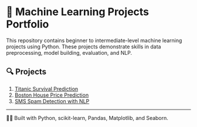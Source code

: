 # 🧠 Machine Learning Projects Portfolio

This repository contains beginner to intermediate-level machine learning projects using Python. These projects demonstrate skills in data preprocessing, model building, evaluation, and NLP.

## 🔍 Projects

1. [Titanic Survival Prediction](./1-titanic-survival-prediction)
2. [Boston House Price Prediction](./2-boston-house-price-prediction)
3. [SMS Spam Detection with NLP](./3-sms-spam-detection-nlp)

---
👨‍💻 Built with Python, scikit-learn, Pandas, Matplotlib, and Seaborn.
